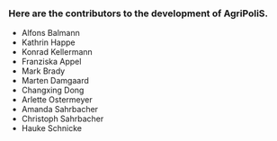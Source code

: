 ### Here are the contributors to the development of AgriPoliS.

- Alfons Balmann
- Kathrin Happe
- Konrad Kellermann
- Franziska Appel
- Mark Brady
- Marten Damgaard
- Changxing Dong
- Arlette Ostermeyer
- Amanda Sahrbacher
- Christoph Sahrbacher
- Hauke Schnicke
